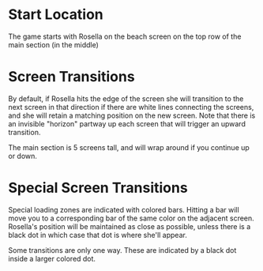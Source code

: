 # Start Location
The game starts with Rosella on the beach screen on the top row of the main section (in the middle)

# Screen Transitions
By default, if Rosella hits the edge of the screen she will transition to the next screen in that direction if there are white lines connecting the screens, and she will retain a matching position on the new screen. Note that there is an invisible "horizon" partway up each screen that will trigger an upward transition.

The main section is 5 screens tall, and will wrap around if you continue up or down.

# Special Screen Transitions
Special loading zones are indicated with colored bars. Hitting a bar will move you to a corresponding bar of the same color on the adjacent screen. Rosella's position will be maintained as close as possible, unless there is a black dot in which case that dot is where she'll appear.

Some transitions are only one way. These are indicated by a black dot inside a larger colored dot. 
